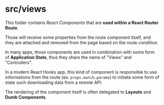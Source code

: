 # src/views

This folder contains _React Components_ that are
**used within a React Router Route**.

Those will receive some properties from the route component itself, and
they are attached and removed from the page based on the route condition.

In many apps, those components are used in combination with some form of
**Application State**, thus they share the name of "Views" and "Controllers".

In a modern React Hooks app, this kind of component is responsible to use
informations from the route (es: `props.match.params`) to initiate some form
of state such downloading data from a remote API.

The rendering of the component itself is often delegated to
**Layouts** and **Dumb Components**.
